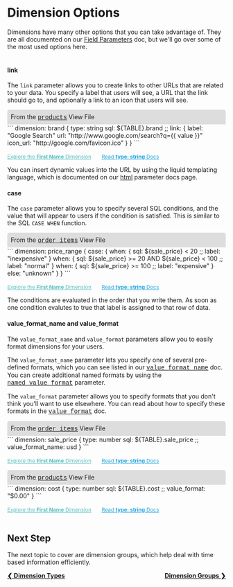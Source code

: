 # Dimension Options

Dimensions have many other options that you can take advantage of. They are all documented on our [Field Parameters](https://looker.com/docs/reference/field-reference) doc, but we'll go over some of the most used options here.<br /><br />

#### link

The `link` parameter allows you to create links to other URLs that are related to your data. You specify a label that users will see, a URL that the link should go to, and optionally a link to an icon that users will see.

<div style="border-radius:5px 5px 0 0;padding:8px;background-color:rgb(221,221,221);">
 From the <a href="https://learn2.looker.com/projects/e-commerce/files/products.view.lkml" style="font-family:Monaco,Menlo,Consolas,Courier New,monospace;">products</a> View File</a>
</div>
```
dimension: brand {
  type: string
  sql: ${TABLE}.brand ;;
  link: {
    label: "Google Search"
    url: "http://www.google.com/search?q={{ value }}"
    icon_url: "http://google.com/favicon.ico"
  }
}
```

<a style="color:rgb(87,190,190);font-size:12px;margin-right:20px;" href="https://learn2.looker.com/explore/e_commerce/user_order_facts" target="_blank"><i class="fa fa-search"></i> Explore the <b>First Name</b> Dimension</a> <a style="color:rgb(32,165,222);font-size:12px;" href="https://looker.com/docs/reference/field-reference/dimension-type-reference#string" target="_blank"><i class="fa fa-file-text-o"></i> Read <b>type: string</b> Docs</a>

You can insert dynamic values into the URL by using the liquid templating language, which is documented on our [html](https://looker.com/docs/reference/field-params/html#liquid_variables) parameter docs page.

#### case

The `case` parameter allows you to specify several SQL conditions, and the value that will appear to users if the condition is satisfied. This is similar to the SQL `CASE WHEN` function.

<div style="border-radius:5px 5px 0 0;padding:8px;background-color:rgb(221,221,221);">
 From the <a href="https://learn2.looker.com/projects/e-commerce/files/order_items.view.lkml" style="font-family:Monaco,Menlo,Consolas,Courier New,monospace;">order_items</a> View File</a>
</div>
```
dimension: price_range {
  case: {
    when: {
      sql: ${sale_price} < 20 ;;
      label: "inexpensive"
    }
    when: {
      sql: ${sale_price} >= 20 AND ${sale_price} < 100 ;;
      label: "normal"
    }
    when: {
      sql: ${sale_price} >= 100 ;;
      label: "expensive"
    }
    else: "unknown"
  }
}
```

<a style="color:rgb(87,190,190);font-size:12px;margin-right:20px;" href="https://learn2.looker.com/explore/e_commerce/user_order_facts" target="_blank"><i class="fa fa-search"></i> Explore the <b>First Name</b> Dimension</a> <a style="color:rgb(32,165,222);font-size:12px;" href="https://looker.com/docs/reference/field-reference/dimension-type-reference#string" target="_blank"><i class="fa fa-file-text-o"></i> Read <b>type: string</b> Docs</a>

The conditions are evaluated in the order that you write them. As soon as one condition evalutes to true that label is assigned to that row of data.

#### value_format_name and value_format

The `value_format_name` and `value_format` parameters allow you to easily format dimensions for your users.

The `value_format_name` parameter lets you specify one of several pre-defined formats, which you can see listed in our <a href="(https://looker.com/docs/reference/field-params/value_format_name" style="font-family:Monaco,Menlo,Consolas,Courier New,monospace;">value_format_name</a> doc. You can create additional named formats by using the <a href="(https://looker.com/docs/reference/model-params/named_value_format" style="font-family:Monaco,Menlo,Consolas,Courier New,monospace;">named_value_format</a> parameter.

The `value_format` parameter allows you to specify formats that you don't think you'll want to use elsewhere. You can read about how to specify these formats in the <a href="(https://looker.com/docs/reference/field-params/value_format" style="font-family:Monaco,Menlo,Consolas,Courier New,monospace;">value_format</a> doc.

<div style="border-radius:5px 5px 0 0;padding:8px;background-color:rgb(221,221,221);">
 From the <a href="https://learn2.looker.com/projects/e-commerce/files/order_items.view.lkml" style="font-family:Monaco,Menlo,Consolas,Courier New,monospace;">order_items</a> View File</a>
</div>
```
dimension: sale_price {
  type: number
  sql: ${TABLE}.sale_price ;;
  value_format_name: usd
}
```

<a style="color:rgb(87,190,190);font-size:12px;margin-right:20px;" href="https://learn2.looker.com/explore/e_commerce/user_order_facts" target="_blank"><i class="fa fa-search"></i> Explore the <b>First Name</b> Dimension</a> <a style="color:rgb(32,165,222);font-size:12px;" href="https://looker.com/docs/reference/field-reference/dimension-type-reference#string" target="_blank"><i class="fa fa-file-text-o"></i> Read <b>type: string</b> Docs</a>

<div style="border-radius:5px 5px 0 0;padding:8px;background-color:rgb(221,221,221);">
 From the <a href="https://learn2.looker.com/projects/e-commerce/files/products.view.lkml" style="font-family:Monaco,Menlo,Consolas,Courier New,monospace;">products</a> View File</a>
</div>
```
dimension: cost {
  type: number
  sql: ${TABLE}.cost ;;
  value_format: "$0.00"
}
```

<a style="color:rgb(87,190,190);font-size:12px;margin-right:20px;" href="https://learn2.looker.com/explore/e_commerce/user_order_facts" target="_blank"><i class="fa fa-search"></i> Explore the <b>First Name</b> Dimension</a> <a style="color:rgb(32,165,222);font-size:12px;" href="https://looker.com/docs/reference/field-reference/dimension-type-reference#string" target="_blank"><i class="fa fa-file-text-o"></i> Read <b>type: string</b> Docs</a><br /><br />



## Next Step

The next topic to cover are dimension groups, which help deal with time based information efficiently.

<div style="float:left;font-weight:bold;">
  <a href="https://learn2.looker.com/projects/e-commerce/files/5_dimension_types.md">&#10094; Dimension Types</a>
</div>

<div style="float:right;font-weight:bold;">
  <a href="https://learn2.looker.com/projects/e-commerce/files/7_dimension_groups.md">Dimension Groups &#10095;</a>
</div>
